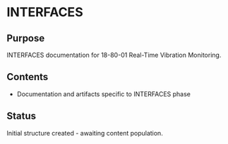 # INTERFACES

## Purpose
INTERFACES documentation for 18-80-01 Real-Time Vibration Monitoring.

## Contents
- Documentation and artifacts specific to INTERFACES phase

## Status
Initial structure created - awaiting content population.
